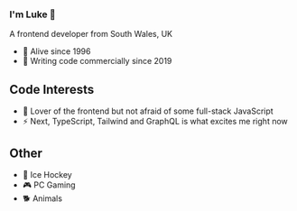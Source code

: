 ### I'm Luke 👋
A frontend developer from South Wales, UK

- 🌱 Alive since 1996
- 🤔 Writing code commercially since 2019

## Code Interests
- 🔭 Lover of the frontend but not afraid of some full-stack JavaScript
- ⚡ Next, TypeScript, Tailwind and GraphQL is what excites me right now

## Other

- 🏒 Ice Hockey
- 🎮 PC Gaming
- 🐕 Animals


<!--
**lukes-code/lukes-code** is a ✨ _special_ ✨ repository because its `README.md` (this file) appears on your GitHub profile.

Here are some ideas to get you started:

- 🔭 I’m currently working on ...
- 🌱 I’m currently learning ...
- 👯 I’m looking to collaborate on ...
- 🤔 I’m looking for help with ...
- 💬 Ask me about ...
- 📫 How to reach me: ...
- 😄 Pronouns: ...
- ⚡ Fun fact: ...
-->
